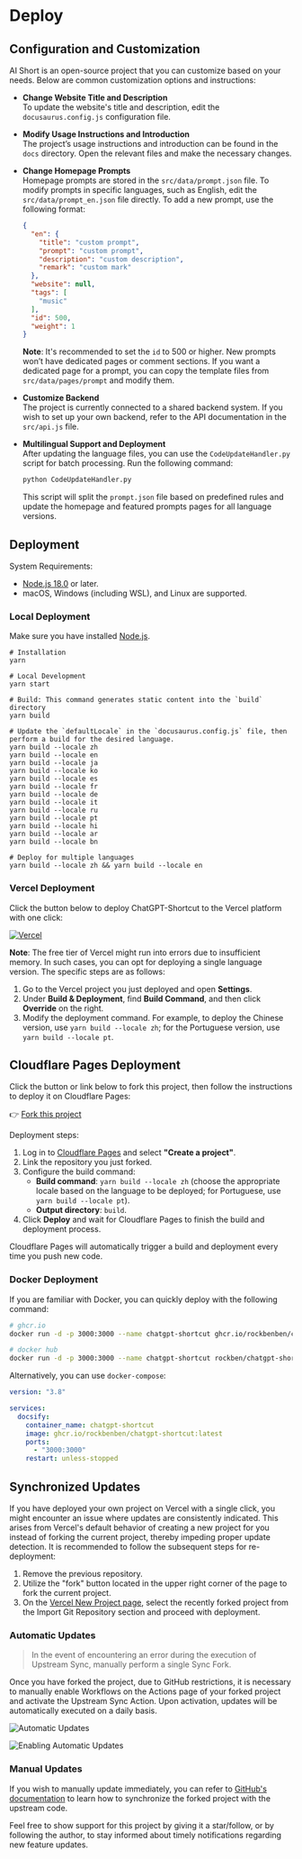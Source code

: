 # Deploy

## Configuration and Customization

AI Short is an open-source project that you can customize based on your needs. Below are common customization options and instructions:

- **Change Website Title and Description**  
  To update the website's title and description, edit the `docusaurus.config.js` configuration file.

- **Modify Usage Instructions and Introduction**  
  The project’s usage instructions and introduction can be found in the `docs` directory. Open the relevant files and make the necessary changes.

- **Change Homepage Prompts**  
  Homepage prompts are stored in the `src/data/prompt.json` file. To modify prompts in specific languages, such as English, edit the `src/data/prompt_en.json` file directly. To add a new prompt, use the following format:

  ```json
  {
    "en": {
      "title": "custom prompt",
      "prompt": "custom prompt",
      "description": "custom description",
      "remark": "custom mark"
    },
    "website": null,
    "tags": [
      "music"
    ],
    "id": 500, 
    "weight": 1
  }
  ```

  **Note**: It's recommended to set the `id` to 500 or higher. New prompts won’t have dedicated pages or comment sections. If you want a dedicated page for a prompt, you can copy the template files from `src/data/pages/prompt` and modify them.

- **Customize Backend**  
  The project is currently connected to a shared backend system. If you wish to set up your own backend, refer to the API documentation in the `src/api.js` file.

- **Multilingual Support and Deployment**  
  After updating the language files, you can use the `CodeUpdateHandler.py` script for batch processing. Run the following command:

  ```bash
  python CodeUpdateHandler.py
  ```

  This script will split the `prompt.json` file based on predefined rules and update the homepage and featured prompts pages for all language versions.

## Deployment

System Requirements:

- [Node.js 18.0](https://nodejs.org/) or later.
- macOS, Windows (including WSL), and Linux are supported.

### Local Deployment

Make sure you have installed [Node.js](https://nodejs.org/).

```shell
# Installation
yarn

# Local Development
yarn start

# Build: This command generates static content into the `build` directory
yarn build

# Update the `defaultLocale` in the `docusaurus.config.js` file, then perform a build for the desired language.
yarn build --locale zh
yarn build --locale en
yarn build --locale ja
yarn build --locale ko
yarn build --locale es
yarn build --locale fr
yarn build --locale de
yarn build --locale it
yarn build --locale ru
yarn build --locale pt
yarn build --locale hi
yarn build --locale ar
yarn build --locale bn

# Deploy for multiple languages
yarn build --locale zh && yarn build --locale en
```

### Vercel Deployment

Click the button below to deploy ChatGPT-Shortcut to the Vercel platform with one click:

[![Vercel](https://vercel.com/button)](https://vercel.com/new/clone?repository-url=https%3A%2F%2Fgithub.com%2Frockbenben%2FChatGPT-Shortcut%2Ftree%2Fmain)

**Note**: The free tier of Vercel might run into errors due to insufficient memory. In such cases, you can opt for deploying a single language version. The specific steps are as follows:

1. Go to the Vercel project you just deployed and open **Settings**.
2. Under **Build & Deployment**, find **Build Command**, and then click **Override** on the right.
3. Modify the deployment command. For example, to deploy the Chinese version, use `yarn build --locale zh`; for the Portuguese version, use `yarn build --locale pt`.

## Cloudflare Pages Deployment

Click the button or link below to fork this project, then follow the instructions to deploy it on Cloudflare Pages:

👉 [Fork this project](https://github.com/rockbenben/ChatGPT-Shortcut/fork)

Deployment steps:

1. Log in to [Cloudflare Pages](https://pages.cloudflare.com/) and select **"Create a project"**.
2. Link the repository you just forked.
3. Configure the build command:
   - **Build command**: `yarn build --locale zh` (choose the appropriate locale based on the language to be deployed; for Portuguese, use `yarn build --locale pt`).
   - **Output directory**: `build`.
4. Click **Deploy** and wait for Cloudflare Pages to finish the build and deployment process.

Cloudflare Pages will automatically trigger a build and deployment every time you push new code.

### Docker Deployment

If you are familiar with Docker, you can quickly deploy with the following command:

```bash
# ghcr.io
docker run -d -p 3000:3000 --name chatgpt-shortcut ghcr.io/rockbenben/chatgpt-shortcut:latest

# docker hub
docker run -d -p 3000:3000 --name chatgpt-shortcut rockben/chatgpt-shortcut:latest
```

Alternatively, you can use `docker-compose`:

```yml
version: "3.8"

services:
  docsify:
    container_name: chatgpt-shortcut
    image: ghcr.io/rockbenben/chatgpt-shortcut:latest
    ports:
      - "3000:3000"
    restart: unless-stopped
```

## Synchronized Updates

If you have deployed your own project on Vercel with a single click, you might encounter an issue where updates are consistently indicated. This arises from Vercel's default behavior of creating a new project for you instead of forking the current project, thereby impeding proper update detection. It is recommended to follow the subsequent steps for re-deployment:

1. Remove the previous repository.
2. Utilize the "fork" button located in the upper right corner of the page to fork the current project.
3. On the [Vercel New Project page](https://vercel.com/new), select the recently forked project from the Import Git Repository section and proceed with deployment.

### Automatic Updates

> In the event of encountering an error during the execution of Upstream Sync, manually perform a single Sync Fork.

Once you have forked the project, due to GitHub restrictions, it is necessary to manually enable Workflows on the Actions page of your forked project and activate the Upstream Sync Action. Upon activation, updates will be automatically executed on a daily basis.

![Automatic Updates](https://img.newzone.top/2023-05-19-11-57-59.png?imageMogr2/format/webp)

![Enabling Automatic Updates](https://img.newzone.top/2023-05-19-11-59-26.png?imageMogr2/format/webp)

### Manual Updates

If you wish to manually update immediately, you can refer to [GitHub's documentation](https://docs.github.com/en/pull-requests/collaborating-with-pull-requests/working-with-forks/syncing-a-fork) to learn how to synchronize the forked project with the upstream code.

Feel free to show support for this project by giving it a star/follow, or by following the author, to stay informed about timely notifications regarding new feature updates.
